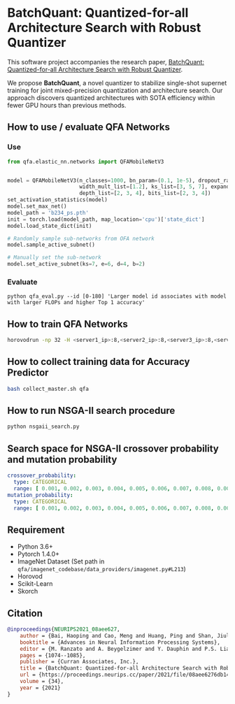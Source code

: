 # BatchQuant: Quantized-for-all Architecture Search with Robust Quantizer

This software project accompanies the research paper, [BatchQuant: Quantized-for-all Architecture Search with Robust Quantizer](https://arxiv.org/abs/2105.08952).

We propose **BatchQuant**, a novel quantizer to stabilize single-shot supernet training for joint mixed-precision quantization and architecture search. Our approach discovers quantized architectures with SOTA efficiency within fewer GPU hours than previous methods.

## How to use / evaluate **QFA Networks**
### Use

```python
from qfa.elastic_nn.networks import QFAMobileNetV3


model = QFAMobileNetV3(n_classes=1000, bn_param=(0.1, 1e-5), dropout_rate=0.,
                       width_mult_list=[1.2], ks_list=[3, 5, 7], expand_ratio_list=[3, 4, 6],
                       depth_list=[2, 3, 4], bits_list=[2, 3, 4])
set_activation_statistics(model)
model.set_max_net()
model_path = 'b234_ps.pth'
init = torch.load(model_path, map_location='cpu')['state_dict']
model.load_state_dict(init)

# Randomly sample sub-networks from OFA network
model.sample_active_subnet()

# Manually set the sub-network
model.set_active_subnet(ks=7, e=6, d=4, b=2)
```


### Evaluate

`python qfa_eval.py --id [0-180] 'Larger model id associates with model with larger FLOPs and higher Top 1 accuracy' `


## How to train **QFA Networks**
```bash
horovodrun -np 32 -H <server1_ip>:8,<server2_ip>:8,<server3_ip>:8,<server4_ip>:8 python main.py
```

## How to collect training data for **Accuracy Predictor**
```bash
bash collect_master.sh qfa
```

## How to run NSGA-II search procedure
```bash
python nsgaii_search.py
```

## Search space for NSGA-II crossover probability and mutation probability
```yaml
crossover_probability:
  type: CATEGORICAL
  range: [ 0.001, 0.002, 0.003, 0.004, 0.005, 0.006, 0.007, 0.008, 0.009, 0.01, 0.02, 0.03, 0.04, 0.05, 0.06, 0.07, 0.08, 0.09, 0.1, 0.2, 0.3, 0.4, 0.5 ]
mutation_probability:
  type: CATEGORICAL
  range: [ 0.001, 0.002, 0.003, 0.004, 0.005, 0.006, 0.007, 0.008, 0.009, 0.01, 0.02, 0.03, 0.04, 0.05, 0.06, 0.07, 0.08, 0.09, 0.1, 0.2, 0.3, 0.4, 0.5, 0.6, 0.7, 0.8, 0.9 ]
```

## Requirement
* Python 3.6+
* Pytorch 1.4.0+
* ImageNet Dataset (Set path in `qfa/imagenet_codebase/data_providers/imagenet.py#L213`)
* Horovod
* Scikit-Learn
* Skorch

## Citation
```BibTex
@inproceedings{NEURIPS2021_08aee627,
    author = {Bai, Haoping and Cao, Meng and Huang, Ping and Shan, Jiulong},
    booktitle = {Advances in Neural Information Processing Systems},
    editor = {M. Ranzato and A. Beygelzimer and Y. Dauphin and P.S. Liang and J. Wortman Vaughan},
    pages = {1074--1085},
    publisher = {Curran Associates, Inc.},
    title = {BatchQuant: Quantized-for-all Architecture Search with Robust Quantizer},
    url = {https://proceedings.neurips.cc/paper/2021/file/08aee6276db142f4b8ac98fb8ee0ed1b-Paper.pdf},
    volume = {34},
    year = {2021}
}
```